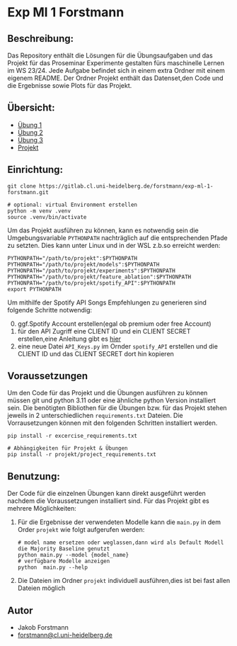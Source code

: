 # Exp Ml 1 Forstmann

## Beschreibung:
Das Repository enthält die Lösungen für die Übungsaufgaben 
und das Projekt für das Proseminar Experimente gestalten fürs maschinelle Lernen im WS 23/24. 
Jede Aufgabe befindet sich in einem extra Ordner mit einem eigenem README.
Der Ordner Projekt enthält das Datenset,den Code und die Ergebnisse sowie Plots für das Projekt.

## Übersicht:
- [Übung 1](01_übung)
- [Übung 2](02_übung)
- [Übung 3](03_übung)
- [Projekt](projekt)


## Einrichtung:
``` 
git clone https://gitlab.cl.uni-heidelberg.de/forstmann/exp-ml-1-forstmann.git

# optional: virtual Environment erstellen
python -m venv .venv  
source .venv/bin/activate
``` 
Um das Projekt ausführen zu können, kann es notwendig sein die Umgebungsvariable `PYTHONPATH`
nachträglich auf die entsprechenden Pfade zu setzten. Dies kann  unter Linux und in der WSL 
z.b.so erreicht werden:
``` 
PYTHONPATH="/path/to/projekt":$PYTHONPATH 
PYTHONPATH="/path/to/projekt/models":$PYTHONPATH 
PYTHONPATH="/path/to/projekt/experiments":$PYTHONPATH 
PYTHONPATH="/path/to/projekt/feature_ablation":$PYTHONPATH 
PYTHONPATH="/path/to/projekt/spotify_API":$PYTHONPATH 
export PYTHONPATH
``` 

Um mithilfe der Spotify API Songs Empfehlungen zu generieren sind folgende Schritte notwendig:

0. ggf.Spotify Account erstellen(egal ob premium oder free Account)
1. für den API Zugriff eine CLIENT ID und ein CLIENT SECRET erstellen,eine Anleitung gibt es [hier](https://developer.spotify.com/documentation/web-api)
2. eine neue Datei `API_Keys.py` im Ornder `spotify_API` erstellen und die CLIENT ID und das CLIENT SECRET dort hin kopieren


## Voraussetzungen 
Um den Code für das Projekt und die Übungen ausführen zu können 
müssen git und python 3.11 oder eine ähnliche python Version installiert sein. Die benötigten Bibliothen für die Übungen bzw. für das Projekt stehen jeweils in 2 unterschiedlichen `requirements.txt` Dateien.
Die Vorrausetzungen können mit den folgenden Schritten installiert werden.
```
pip install -r excercise_requirements.txt

# Abhängigkeiten für Projekt & Übungen
pip install -r projekt/project_requirements.txt
```

## Benutzung:
Der Code für die einzelnen Übungen kann direkt ausgeführt werden nachdem die Voraussetzungen installiert sind.
Für das Projekt gibt es mehrere Möglichkeiten:

1. Für die Ergebnisse der verwendeten Modelle kann die `main.py` in dem Order `projekt` wie folgt aufgerufen werden:
    ````
    # model name ersetzen oder weglassen,dann wird als Default Modell die Majority Baseline genutzt 
    python main.py --model {model_name}
    # verfügbare Modelle anzeigen
    python  main.py --help
    ````
2. Die Dateien im Ordner `projekt` individuell ausführen,dies ist bei fast allen Dateien möglich

## Autor 
- Jakob Forstmann 
- forstmann@cl.uni-heidelberg.de

